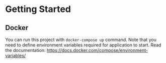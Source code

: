 # Getting Started

## Docker

You can run this project with `docker-compose up` command.
Note that you need to define environment variables required for application to start.
Read the documentation: https://docs.docker.com/compose/environment-variables/
